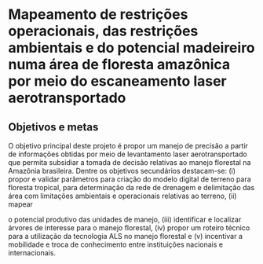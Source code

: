 # Mapeamento de restrições operacionais, das restrições ambientais e do potencial madeireiro numa área de floresta amazônica por meio do escaneamento laser aerotransportado

## Objetivos e metas

O objetivo principal deste projeto é propor um manejo de precisão a partir de informações obtidas por meio de levantamento laser aerotransportado que permita subsidiar a tomada de decisão relativas ao manejo florestal na Amazônia brasileira. Dentre os objetivos secundários destacam-se: (i) propor e validar parâmetros para criação do modelo digital de terreno para floresta tropical, para determinação da rede de drenagem e delimitação das área com limitações ambientais e operacionais relativas ao terreno, (ii) mapear

o potencial produtivo das unidades de manejo, (iii) identificar e localizar árvores de interesse para o manejo florestal, (iv) propor um roteiro técnico para a utilização da tecnologia ALS no manejo florestal e (v) incentivar a mobilidade e troca de conhecimento entre instituições nacionais e internacionais.
